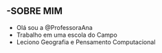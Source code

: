 -SOBRE MIM
- 
-   Olá sou a @ProfessoraAna
- Trabalho em uma escola do Campo
- Leciono Geografia e Pensamento Computacional


<!---
ProfessoraAna/ProfessoraAna is a ✨ special ✨ repository because its `README.md` (this file) appears on your GitHub profile.
You can click the Preview link to take a look at your changes.
--->
